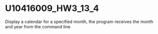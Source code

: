 # U10416009_HW3_13_4
Display a calendar for a specified month, the program receives the month and year from the command line
